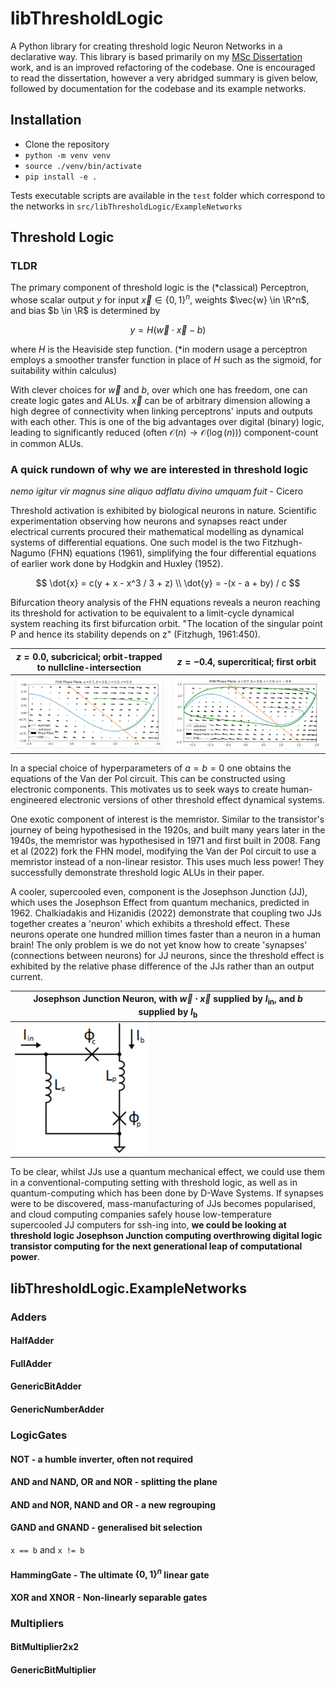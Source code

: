 # libThresholdLogic

A Python library for creating threshold logic Neuron Networks in a declarative way. This library is based primarily on my [MSc Dissertation](Dissertation.pdf) work, and is an improved refactoring of the codebase. One is encouraged to read the dissertation, however a very abridged summary is given below, followed by documentation for the codebase and its example networks.

## Installation

- Clone the repository
- `python -m venv venv`
- `source ./venv/bin/activate`
- `pip install -e .`

Tests executable scripts are available in the `test` folder which correspond to the networks in `src/libThresholdLogic/ExampleNetworks`

## Threshold Logic

### TLDR

The primary component of threshold logic is the (*classical) Perceptron, whose scalar output $y$ for input $\vec{x} \in \{0, 1\}^n$, weights $\vec{w} \in \R^n$, and bias $b \in \R$ is determined by

$$
y = H(\vec{w} \cdot \vec{x} - b)
$$

where $H$ is the Heaviside step function. (*in modern usage a perceptron employs a smoother transfer function in place of $H$ such as the sigmoid, for suitability within calculus)

With clever choices for $\vec{w}$ and $b$, over which one has freedom, one can create logic gates and ALUs. $\vec{x}$ can be of arbitrary dimension allowing a high degree of connectivity when linking perceptrons' inputs and outputs with each other. This is one of the big advantages over digital (binary) logic, leading to significantly reduced (often $\mathcal{O}(n) \to \mathcal{O}(\log(n))$) component-count in common ALUs.

### A quick rundown of why we are interested in threshold logic

*nemo igitur vir magnus sine aliquo adflatu divino umquam fuit* - Cicero

Threshold activation is exhibited by biological neurons in nature. Scientific experimentation observing how neurons and synapses react under electrical currents procured their mathematical modelling as dynamical systems of differential equations. One such model is the two Fitzhugh-Nagumo (FHN) equations (1961), simplifying the four differential equations of earlier work done by Hodgkin and Huxley (1952).

$$
\dot{x} = c(y + x - x^3 / 3 + z) \\
\dot{y} = -(x - a + by) / c
$$

Bifurcation theory analysis of the FHN equations reveals a neuron reaching its threshold for activation to be equivalent to a limit-cycle dynamical system reaching its first bifurcation orbit. "The location of the singular point
P and hence its stability depends on z" (Fitzhugh, 1961:450).

| $z = 0.0$, subcricical; orbit-trapped to nullcline-intersection | $z = -0.4$, supercritical; first orbit |
| - | - |
| ![subcricical](docs/img/fhn-phase-1.png) | ![supercritical](docs/img/fhn-phase-2.png) |


In a special choice of hyperparameters of $a = b = 0$ one obtains the equations of the Van der Pol circuit. This can be constructed using electronic components. This motivates us to seek ways to create human-engineered electronic versions of other threshold effect dynamical systems.

One exotic component of interest is the memristor. Similar to the transistor's journey of being hypothesised in the 1920s, and built many years later in the 1940s, the memristor was hypothesised in 1971 and first built in 2008. Fang et al (2022) fork the FHN model, modifying the Van der Pol circuit to use a memristor instead of a non-linear resistor. This uses much less power! They successfully demonstrate threshold logic ALUs in their paper.

A cooler, supercooled even, component is the Josephson Junction (JJ), which uses the Josephson Effect from quantum mechanics, predicted in 1962. Chalkiadakis and Hizanidis (2022) demonstrate that coupling two JJs together creates a 'neuron' which exhibits a threshold effect. These neurons operate one hundred million times faster than a neuron in a human brain! The only problem is we do not yet know how to create 'synapses' (connections between neurons) for JJ neurons, since the threshold effect is exhibited by the relative phase difference of the JJs rather than an output current.

| Josephson Junction Neuron, with $\vec{w} \cdot \vec{x}$ supplied by $I_{\text{in}}$, and $b$ supplied by $I_{\text{b}}$ |
| - |
| ![Josephson Junction Neuron](docs/img/jjn-from-paper.png) |

To be clear, whilst JJs use a quantum mechanical effect, we could use them in a conventional-computing setting with threshold logic, as well as in quantum-computing which has been done by D-Wave Systems. If synapses were to be discovered, mass-manufacturing of JJs becomes popularised, and cloud computing companies safely house low-temperature supercooled JJ computers for ssh-ing into, **we could be looking at threshold logic Josephson Junction computing overthrowing digital logic transistor computing for the next generational leap of computational power**.

## libThresholdLogic.ExampleNetworks

### Adders

#### HalfAdder

#### FullAdder

#### GenericBitAdder

#### GenericNumberAdder

### LogicGates

#### NOT - a humble inverter, often not required

#### AND and NAND, OR and NOR - splitting the plane



#### AND and NOR, NAND and OR - a new regrouping

#### GAND and GNAND - generalised bit selection

`x == b` and `x != b`

#### HammingGate - The ultimate $\{0, 1\}^n$ linear gate



#### XOR and XNOR - Non-linearly separable gates

### Multipliers

#### BitMultiplier2x2

#### GenericBitMultiplier
